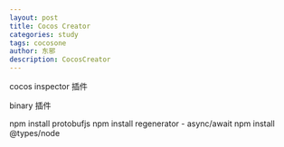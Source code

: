 ```yaml
---
layout: post
title: Cocos Creator
categories: study
tags: cocosone
author: 东邪
description: CocosCreator
---
```


cocos inspector 插件

binary 插件

npm install protobufjs
npm install regenerator - async/await
npm install @types/node